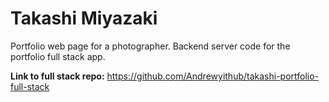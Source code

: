 # Takashi Miyazaki

Portfolio web page for a photographer. Backend server code for the portfolio full stack app.

**Link to full stack repo:** https://github.com/Andrewyithub/takashi-portfolio-full-stack
